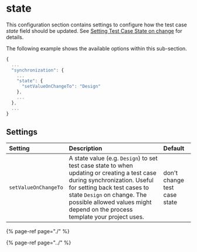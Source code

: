 # state

This configuration section contains settings to configure how the test case _state_ field should be updated. See [Setting Test Case State on change](../../../features/push-features/setting-test-case-state-on-change.md) for details.

The following example shows the available options within this sub-section.

```javascript
{
  ...
  "synchronization": {
    ...
    "state": {
      "setValueOnChangeTo": "Design"
    },
    ...
  },
  ...
}
```

## Settings

| Setting | Description | Default |
| :--- | :--- | :--- |
| `setValueOnChangeTo` | A state value \(e.g. `Design`\) to set test case state to when updating or creating a test case during synchronization. Useful for setting back test cases to state `Design` on change. The possible allowed values might depend on the process template your project uses. | don't change test case state |

{% page-ref page="./" %}

{% page-ref page="../" %}

